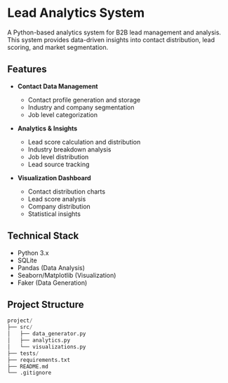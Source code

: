 ﻿# Lead Analytics System

A Python-based analytics system for B2B lead management and analysis. This system provides data-driven insights into contact distribution, lead scoring, and market segmentation.

## Features

- **Contact Data Management**
  - Contact profile generation and storage
  - Industry and company segmentation
  - Job level categorization

- **Analytics & Insights**
  - Lead score calculation and distribution
  - Industry breakdown analysis
  - Job level distribution
  - Lead source tracking

- **Visualization Dashboard**
  - Contact distribution charts
  - Lead score analysis
  - Company distribution
  - Statistical insights

## Technical Stack

- Python 3.x
- SQLite
- Pandas (Data Analysis)
- Seaborn/Matplotlib (Visualization)
- Faker (Data Generation)

## Project Structure
```python
project/
├── src/
│   ├── data_generator.py
│   ├── analytics.py
│   └── visualizations.py
├── tests/
├── requirements.txt
├── README.md
└── .gitignore
